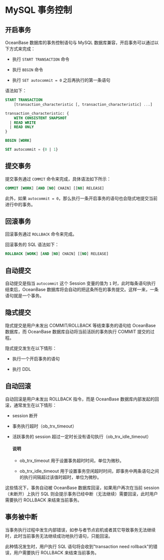 # MySQL 事务控制

## 开启事务

OceanBase 数据库的事务控制语句与 MySQL 数据库兼容，开启事务可以通过以下方式来完成：

* 执行 `START TRANSACTION` 命令

* 执行 `BEGIN` 命令

* 执行 `SET autocommit = 0` 之后再执行的第一条语句

语法如下：

```sql
START TRANSACTION
    [transaction_characteristic [, transaction_characteristic] ...]

transaction_characteristic: {
    WITH CONSISTENT SNAPSHOT
  | READ WRITE
  | READ ONLY
}

BEGIN [WORK]

SET autocommit = {0 | 1}
```

## 提交事务

提交事务通过 `COMMIT` 命令来完成，具体语法如下所示：

```sql
COMMIT [WORK] [AND [NO] CHAIN] [[NO] RELEASE]
```

此外，如果 `autocommit = 0`，那么执行一条开启事务的语句也会隐式地提交当前进行中的事务。

## 回滚事务

回滚事务通过 `ROLLBACK` 命令来完成。

回滚事务的 SQL 语法如下：

```sql
ROLLBACK [WORK] [AND [NO] CHAIN] [[NO] RELEASE]
```

## 自动提交

自动提交是指当 `autocommit` 这个 Session 变量的值为 `1` 时，此时每条语句执行结束后，OceanBase 数据库将会自动的把这条所在的事务提交。这样一来，一条语句就是一个事务。

## 隐式提交

隐式提交是用户未发出 COMMIT/ROLLBACK 等结束事务的语句给 OceanBase 数据库，而 OceanBase 数据库自动将当前活跃的事务执行 COMMIT 提交的过程。

隐式提交发生在以下情形：

* 执行一个开启事务的语句

* 执行 DDL

## 自动回滚

自动回滚是用户未发出 ROLLBACK 指令，而是 OceanBase 数据库内部发起的回滚，通常发生在以下情形：

* session 断开

* 事务执行超时（ob_trx_timeout）

* 活跃事务的 session 超过一定时长没有语句执行（ob_trx_idle_timeout）

  <main id="notice" type='explain'>
    <h4>说明</h4>
    <ul>
    <li>
    <p>ob_trx_timeout 用于设置事务超时时间，单位为微秒。</p>
    </li>
    <li>
    <p>ob_trx_idle_timeout 用于设置事务空闲超时时间，即事务中两条语句之间的执行间隔超过该值时超时，单位为微秒。</p>
    </li>
    </ul>
  </main>

这些情况下，事务自动被 OceanBase 数据库回滚，如果用户再次在当前 session（未断开）上执行 SQL 则会提示事务已经中断（无法继续）需要回滚，此时用户需要执行 ROLLBACK 来结束当前事务。

## 事务被中断

当事务执行过程中发生内部错误，如参与者节点宕机或者其它导致事务无法继续时，此时当前事务无法继续成功地执行语句，只能回滚。

此种情况发生时，用户执行 SQL 语句将会收到"transaction need rollback"的错误，用户需要执行 ROLLBACK 来结束当前事务。
